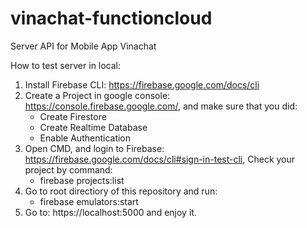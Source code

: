 # vinachat-functioncloud

Server API for Mobile App Vinachat 

How to test server in local:

1. Install Firebase CLI: https://firebase.google.com/docs/cli
2. Create a Project in google console: https://console.firebase.google.com/, and make sure that you did:
    - Create Firestore
    - Create Realtime Database
    - Enable Authentication
3. Open CMD, and login to Firebase: https://firebase.google.com/docs/cli#sign-in-test-cli, Check your project by command:
    - firebase projects:list
4. Go to root directiory of this repository and run:
    - firebase emulators:start
5. Go to: https://localhost:5000 and enjoy it.
